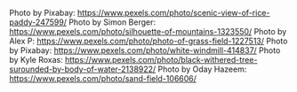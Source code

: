 Photo by Pixabay: https://www.pexels.com/photo/scenic-view-of-rice-paddy-247599/
Photo by Simon Berger: https://www.pexels.com/photo/silhouette-of-mountains-1323550/
Photo by Alex P: https://www.pexels.com/photo/photo-of-grass-field-1227513/
Photo by Pixabay: https://www.pexels.com/photo/white-windmill-414837/
Photo by Kyle Roxas: https://www.pexels.com/photo/black-withered-tree-surounded-by-body-of-water-2138922/
Photo by Oday Hazeem: https://www.pexels.com/photo/sand-field-106606/
